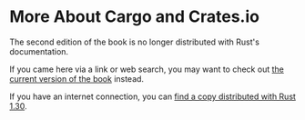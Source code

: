 # More About Cargo and Crates.io

The second edition of the book is no longer distributed with Rust's documentation.

If you came here via a link or web search, you may want to check out [the current
version of the book](../ch14-00-more-about-cargo.html) instead.

If you have an internet connection, you can [find a copy distributed with
Rust
1.30](https://doc.rust-lang.org/1.30.0/book/second-edition/ch14-00-more-about-cargo.html).